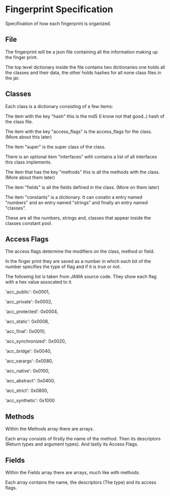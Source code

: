 # Fingerprint Specification

Specifivation of how each fingerprint is organized.

## File
 The fingerprint will be a json file containing all the information making up the finger print.
 
 The top level dictionary inside the file contains two dictionaries one holds all the classes and their data, the other holds hashes for all none class files in the jar. 
 
## Classes
 Each class is a dictionary consisting of a few items:
 
 The item with the key "hash" this is the md5 (I know not that good..) hash of the class file.
 
 The item with the key "access_flags" is the access_flags for the class. (More about this later)
 
 The item "super" is the super class of the class.
 
 There is an optional item "interfaces" with contains a list of all interfaces this class implements.
 
 The item that has the key "methods" this is all the methods with the class. (More about them later)
 
 The item "fields" is all the fields defined in the class. (More on them later)
 
 The item "constants" is a dictionary.  It can conatin a entry named "numbers" and an entry named "strings" and finally an entry named "classes".
 
   These are all the numbers, strings and, classes that appear inside the classes constant pool.

## Access Flags
 The access flags determine the modifiers on the class, method or field.
 
 In the finger print they are saved as a number in which each bit of the number specifies the type of flag and if it is true or not.
 
 The following list is taken from JAWA source code. They show each flag with a hex value assocated to it.
 
 'acc_public': 0x0001,  
 
 'acc_private': 0x0002,
 
 'acc_protected': 0x0004,
 
 'acc_static': 0x0008,
 
 'acc_final': 0x0010,
 
 'acc_synchronized': 0x0020,
 
 'acc_bridge': 0x0040,
 
 'acc_varargs': 0x0080,
 
 'acc_native': 0x0100,
 
 'acc_abstract': 0x0400,
 
 'acc_strict': 0x0800,
 
 'acc_synthetic': 0x1000
 
 
## Methods
 Within the Methods array there are arrays.
 
 Each array consists of firstly the name of the method. Then its descriptors (Return types and argument types). And lastly its Access 
 Flags.
 
## Fields
 Within the Fields array there are arrays, much like with methods.
 
 Each array contains the name, the descriptors (The type) and its access flags.

